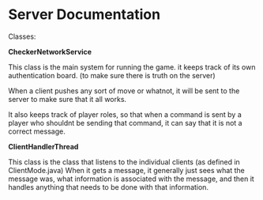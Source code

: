 <h1>Server Documentation</h1>

Classes:

**CheckerNetworkService**

This class is the main system for running the game.
it keeps track of its own authentication board. (to make sure there is truth on the server)

When a client pushes any sort of move or whatnot, it will be sent to the server to make sure that it all works.

It also keeps track of player roles, so that when a command is sent by a player who shouldnt be
sending that command, it can say that it is not a correct message.

**ClientHandlerThread**

This class is the class that listens to the individual clients (as defined in ClientMode.java)
When it gets a message, it generally just sees what the message was, what information is
associated with the message, and then it handles anything that needs to be done with
that information.


